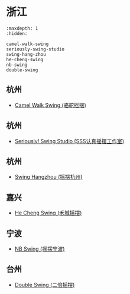 # 浙江

```{toctree}
:maxdepth: 1
:hidden:

camel-walk-swing
seriously-swing-studio
swing-hang-zhou
he-cheng-swing
nb-swing
double-swing
```

## 杭州
- [Camel Walk Swing (骆驼摇摆)](camel-walk-swing.md)

## 杭州
- [Seriously! Swing Studio (SSS认真摇摆工作室)](seriously-swing-studio.md)

## 杭州
- [Swing Hangzhou (摇摆杭州)](swing-hang-zhou.md)

## 嘉兴
- [He Cheng Swing (禾城摇摆)](he-cheng-swing.md)

## 宁波
- [NB Swing (摇摆宁波)](nb-swing.md)

## 台州
- [Double Swing (二倍摇摆)](double-swing.md)
